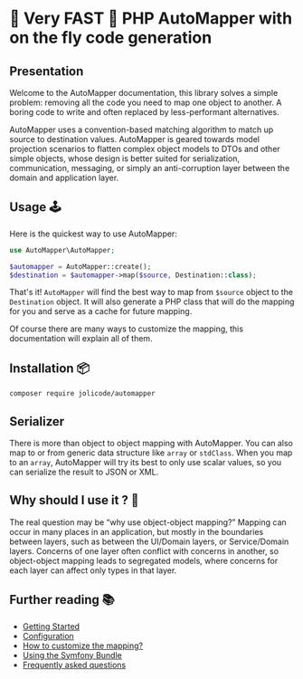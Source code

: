 # 🚀 Very FAST 🚀 PHP AutoMapper with on the fly code generation

## Presentation

Welcome to the AutoMapper documentation, this library solves a simple problem: removing all the code you need to
map one object to another. A boring code to write and often replaced by less-performant alternatives.

AutoMapper uses a convention-based matching algorithm to match up source to destination values. AutoMapper is geared
towards model projection scenarios to flatten complex object models to DTOs and other simple objects, whose design is
better suited for serialization, communication, messaging, or simply an anti-corruption layer between the domain and
application layer.

## Usage 🕹️

Here is the quickest way to use AutoMapper:

```php
use AutoMapper\AutoMapper;

$automapper = AutoMapper::create();
$destination = $automapper->map($source, Destination::class);
```

That's it! `AutoMapper` will find the best way to map from `$source` object to the `Destination` object. It will also
generate a PHP class that will do the mapping for you and serve as a cache for future mapping.

Of course there are many ways to customize the mapping, this documentation will explain all of them.

## Installation 📦

```shell
composer require jolicode/automapper
```

## Serializer

There is more than object to object mapping with AutoMapper. You can also map to or from generic data structure like
`array` or `stdClass`. When you map to an `array`, AutoMapper will try its best to only use scalar values, so you can
serialize the result to JSON or XML.


## Why should I use it ? 🙋

The real question may be “why use object-object mapping?” Mapping can occur in many places in an application, but
mostly in the boundaries between layers, such as between the UI/Domain layers, or Service/Domain layers. Concerns of
one layer often conflict with concerns in another, so object-object mapping leads to segregated models, where concerns
for each layer can affect only types in that layer.

## Further reading 📚

- [Getting Started](getting-started.md)
- [Configuration](configuration.md)
- [How to customize the mapping?](mapping/index.md)
- [Using the Symfony Bundle](bundle/index.md)
- [Frequently asked questions](faq.md)

[//]: # ()
[//]: # (### How to use it ? 🕹️)

[//]: # ()
[//]: # (First, you need both a source and destination type to work with. The destination type’s design can be influenced by the )

[//]: # (layer in which it lives, but the AutoMapper works best as long as the names of the members match up to the source )

[//]: # (type’s members. If you have a source member called "firstName", this will automatically be mapped to a destination )

[//]: # (member with the name "firstName".)

[//]: # ()
[//]: # (```php)

[//]: # (class InputUser)

[//]: # ({)

[//]: # (  public function __construct&#40;)

[//]: # (    public readonly string $firstName,)

[//]: # (    public readonly string $lastName,)

[//]: # (    public readonly int $age,)

[//]: # (  &#41; {)

[//]: # (  })

[//]: # (})

[//]: # ()
[//]: # (class DatabaseUser)

[//]: # ({)

[//]: # (  public function __construct&#40;)

[//]: # (    #[ORM\Column])

[//]: # (    public string $firstName,)

[//]: # (    #[ORM\Column])

[//]: # (    public string $lastName,)

[//]: # (    #[ORM\Column])

[//]: # (    public int $age,)

[//]: # (  &#41; {)

[//]: # (  })

[//]: # (})

[//]: # ()
[//]: # ($automapper = \AutoMapper\AutoMapper::create&#40;&#41;;)

[//]: # (dump&#40;$automapper->map&#40;new InputUser&#40;'John', 'Doe', 28&#41;, DatabaseUser::class&#41;&#41;;)

[//]: # ()
[//]: # (// ^ DatabaseUser^ {#1383)

[//]: # (//   +firstName: "John")

[//]: # (//   +lastName: "Doe")

[//]: # (//   +age: 28)

[//]: # (// })

[//]: # (```)

[//]: # ()
[//]: # (### How to customize the mapping? 🚀)

[//]: # ()
[//]: # (The mapping process could be extended in multiple ways.)

[//]: # ()
[//]: # (#### Using the `#[MapTo]` attribute)

[//]: # ()
[//]: # (You can use the `#[MapTo]` attribute to specify the target name of a property. This is useful when the property name is )

[//]: # (different in the source and target classes.)

[//]: # ()
[//]: # (```php)

[//]: # (class InputUser)

[//]: # ({)

[//]: # (  public function __construct&#40;)

[//]: # (    public readonly string $firstName,)

[//]: # (    public readonly string $lastName,)

[//]: # (    #[MapTo&#40;name: 'userAge'&#41;])

[//]: # (    public readonly int $age,)

[//]: # (  &#41; {)

[//]: # (  })

[//]: # (})

[//]: # (```)

[//]: # ()
[//]: # (This will map the `age` property to the `userAge` property in the all the target classes. If you want to map the `age`)

[//]: # (to a specific target class, you can use the `#[MapTo]` target argument to specify the target class.)

[//]: # ()
[//]: # (```php)

[//]: # (class InputUser)

[//]: # ({)

[//]: # (  public function __construct&#40;)

[//]: # (    public readonly string $firstName,)

[//]: # (    public readonly string $lastName,)

[//]: # (    #[MapTo&#40;name: 'userAge', target: DatabaseUser::class&#41;])

[//]: # (    public readonly int $age,)

[//]: # (  &#41; {)

[//]: # (  })

[//]: # (})

[//]: # (```)

[//]: # ()
[//]: # (#### Ignoring a field)

[//]: # ()
[//]: # (You can ignore a field by using the `#[MapTo]` attribute.)

[//]: # ()
[//]: # (```php)

[//]: # (class InputUser)

[//]: # ({)

[//]: # (  public function __construct&#40;)

[//]: # (    public readonly string $firstName,)

[//]: # (    public readonly string $lastName,)

[//]: # (    #[MapTo&#40;ignore: true, target: DatabaseUser::class&#41;])

[//]: # (    public readonly int $age,)

[//]: # (  &#41; {)

[//]: # (  })

[//]: # (})

[//]: # (```)

[//]: # ()
[//]: # (Ignoring a field can be useful when mapping a field to an array, as by default the `#[MapTo]` attribute with a specific)

[//]: # (name will add the field to the mapping but does not replace it, by example:)

[//]: # ()
[//]: # (```php)

[//]: # (class InputUser)

[//]: # ({)

[//]: # (  public function __construct&#40;)

[//]: # (    public readonly string $firstName,)

[//]: # (    public readonly string $lastName,)

[//]: # (    #[MapTo&#40;name: 'userAge', target: 'array'&#41;])

[//]: # (    public readonly int $age,)

[//]: # (  &#41; {)

[//]: # (  })

[//]: # (})

[//]: # (```)

[//]: # ()
[//]: # (When mapping a `InputUser` to an array, it will have both `age` and `userAge` fields. You can ignore the `age` field,)

[//]: # (by using the `#[MapTo]` attribute:)

[//]: # ()
[//]: # (```php)

[//]: # (class InputUser)

[//]: # ({)

[//]: # (  public function __construct&#40;)

[//]: # (    public readonly string $firstName,)

[//]: # (    public readonly string $lastName,)

[//]: # (    #[MapTo&#40;name: 'userAge', target: 'array'&#41;])

[//]: # (    #[MapTo&#40;ignore: true, target: 'array'&#41;])

[//]: # (    public readonly int $age,)

[//]: # (  &#41; {)

[//]: # (  })

[//]: # (})

[//]: # (```)

[//]: # ()
[//]: # (#### Using the `#[MapFrom]` attribute)

[//]: # ()
[//]: # (You can use the `#[MapFrom]` attribute to specify the source name of a property. It works the same way as the `#[MapTo]`)

[//]: # (attribute but for the source class. This is useful when the source is an array or a `stdClass` object.)

[//]: # ()
[//]: # (```php)

[//]: # (class InputUser)

[//]: # ({)

[//]: # (  public function __construct&#40;)

[//]: # (    public readonly string $firstName,)

[//]: # (    public readonly string $lastName,)

[//]: # (    #[MapFrom&#40;name: 'userAge', source: 'array'&#41;])

[//]: # (    public readonly int $age,)

[//]: # (  &#41; {)

[//]: # (  })

[//]: # (})

[//]: # (```)

[//]: # ()
[//]: # (#### Using a custom transformer)

[//]: # ()
[//]: # (You can use a custom transformer to transform the value of a property. This is useful when you need to transform the)

[//]: # (value of a property before mapping it to the target class.)

[//]: # ()
[//]: # (```php)

[//]: # (class InputUser)

[//]: # ({)

[//]: # (  public function __construct&#40;)

[//]: # (    public readonly string $firstName,)

[//]: # (    public readonly string $lastName,)

[//]: # (    #[MapTo&#40;name: 'yearOfBirth', target: DatabaseUser::class, transformer: 'transformToYear'&#41;])

[//]: # (    public readonly int $age,)

[//]: # (  &#41; {)

[//]: # (  })

[//]: # ()
[//]: # (  public static function transformToYear&#40;int $age&#41;: int)

[//]: # (  {)

[//]: # (    return &#40;new \DateTime&#40;&#41;&#41;->format&#40;'Y'&#41; - $age;)

[//]: # (  })

[//]: # (})

[//]: # (```)

[//]: # ()
[//]: # (#### Transform a property with dependencies)

[//]: # ()
[//]: # (You can use the `AutoMapper\Transformer\PropertyTransformer\PropertyTransformerInterface` to create a specific transformer.)

[//]: # (It can be useful if you need to use dependencies to transform a property.)

[//]: # ()
[//]: # (```php)

[//]: # (final readonly class UrlTransformer implements PropertyTransformerInterface)

[//]: # ({)

[//]: # (    public function __construct&#40;private UrlGenerator $urlGenerator&#41;)

[//]: # (    {)

[//]: # (    })

[//]: # ()
[//]: # (    public function transform&#40;mixed $value, object|array $source, array $context&#41;: mixed)

[//]: # (    {)

[//]: # (        return $this->urlGenerator->generate&#40;'get_resource', $value&#41;;)

[//]: # (    })

[//]: # (})

[//]: # (```)

[//]: # ()
[//]: # (You also need to register this transformer within the `AutoMapper` instance:)

[//]: # ()
[//]: # (```php)

[//]: # ($automapper = \AutoMapper\AutoMapper::create&#40;propertyTransformers: [new UrlTransformer&#40;new UrlGenerator&#40;&#41;]&#41;;)

[//]: # (```)

[//]: # ()
[//]: # (Now you can use this transformer using the `#[MapTo]` or `#[MapFrom]` attribute:)

[//]: # ()
[//]: # (```php)

[//]: # (class Resource)

[//]: # ({)

[//]: # (    public function __construct&#40;)

[//]: # (        #[MapTo&#40;'array', transformer: UrlTransformer::class&#41;])

[//]: # (        public string $id,)

[//]: # (    &#41; {)

[//]: # (    })

[//]: # (})

[//]: # (```)

[//]: # ()
[//]: # (#### Using transformer for multiple properties)

[//]: # ()
[//]: # (If you always have the same behavior for transforming properties, i.e. all id fields must be urls, you can also use the)

[//]: # (`AutoMapper\Transformer\PropertyTransformer\PropertyTransformerSupportInterface` to automatically register the transformer.)

[//]: # ()
[//]: # (```php)

[//]: # (final readonly class UrlTransformer implements PropertyTransformerInterface, PropertyTransformerSupportInterface)

[//]: # ({)

[//]: # (    public function __construct&#40;private UrlGenerator $urlGenerator&#41;)

[//]: # (    {)

[//]: # (    })

[//]: # (    )
[//]: # (    public function supports&#40;TypesMatching $types, SourcePropertyMetadata $source, TargetPropertyMetadata $target, MapperMetadata $mapperMetadata&#41;: bool)

[//]: # (    {)

[//]: # (        // Transform to url every property named `id` which is mapped to an array and where the source type can only be a string)

[//]: # (        $sourceType = $types->getSourceUniqueType&#40;&#41;;)

[//]: # (        )
[//]: # (        if &#40;$sourceType === null&#41; {)

[//]: # (            return false;)

[//]: # (        })

[//]: # (        )
[//]: # (        return $sourceType->getBuiltinType&#40;&#41; === 'string' && $mapperMetadata->target === 'array' && $source->name === 'id';)

[//]: # (    })

[//]: # ()
[//]: # (    public function transform&#40;mixed $value, object|array $source, array $context&#41;: mixed)

[//]: # (    {)

[//]: # (        return $this->urlGenerator->generate&#40;'get_resource', $value&#41;;)

[//]: # (    })

[//]: # (})

[//]: # (```)

[//]: # ()
[//]: # (By doing this you don't need to specify the transformer in the `#[MapTo]` or `#[MapFrom]` attribute for every property.)

[//]: # (If an attribute is specified for a property, it will not evaluate the `supports` method of the transformer.)

[//]: # ()
[//]: # (Please note that `supports` method is only called when creating the Mapper, not on runtime, if you use a service inside)

[//]: # (this method it will not be called each time you map a property.)
